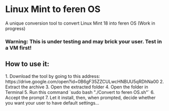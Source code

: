 # Linux Mint to feren OS
A unique conversion tool to convert Linux Mint 18 into feren OS (Work in progress)
<h3>Warning: This is under testing and may brick your user. Test in a VM first!</h3>

<h2>How to use it:</h2>
1. Download the tool by going to this address: https://drive.google.com/open?id=0B6gF35ZZCULwcHNBUU5qRDhNa00
2. Extract the archive
3. Open the extracted folder
4. Open the folder in Terminal
5. Run this command `sudo bash "./Convert to feren OS.sh"`
6. Accept the prompt
7. Let it install, then, when prompted, decide whether you want your user to have default settings...
